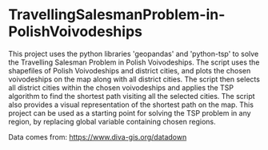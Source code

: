 # TravellingSalesmanProblem-in-PolishVoivodeships

This project uses the python libraries 'geopandas' and 'python-tsp' to solve the Travelling Salesman Problem in Polish Voivodeships. The script uses the shapefiles of Polish Voivodeships and district cities, and plots the chosen voivodeships on the map along with all district cities. The script then selects all district cities within the chosen voivodeships and applies the TSP algorithm to find the shortest path visiting all the selected cities. The script also provides a visual representation of the shortest path on the map. This project can be used as a starting point for solving the TSP problem in any region, by replacing global variable containing chosen regions.


Data comes from: https://www.diva-gis.org/datadown

